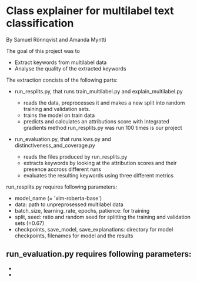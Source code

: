 # Class explainer for multilabel text classification

By Samuel Rönnqvist and Amanda Myntti

The goal of this project was to
- Extract keywords from multilabel data
- Analyse the quality of the extracted keywords

The extraction concists of the following parts:

- run_resplits.py, that runs train_multilabel.py and explain_multilabel.py
    - reads the data, preprocesses it and makes a new split into random training and validation sets.
    - trains the model on train data
    - predicts and calculates an attributions score with Integrated gradients method
run_resplits.py was run 100 times is our project

- run_evaluation.py, that runs kws.py and distinctiveness_and_coverage.py
    - reads the files produced by run_resplits.py
    - extracts keywords by looking at the attribution scores and their presence accross different runs
    - evaluates the resulting keywords using three different metrics


run_resplits.py requires following parameters:
- model_name (= 'xlm-roberta-base')
- data: path to unpreprosessed multilabel data
- batch_size, learning_rate, epochs, patience: for training 
- split, seed: ratio and random seed for splitting the training and validation sets (=0.67)
- checkpoints, save_model, save_explanations: directory for model checkpoints, filenames for model and the results

run_evaluation.py requires following parameters:
-
-
-
